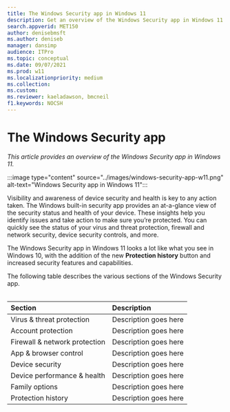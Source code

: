 ```yaml
---
title: The Windows Security app in Windows 11
description: Get an overview of the Windows Security app in Windows 11
search.appverid: MET150 
author: denisebmsft
ms.author: deniseb
manager: dansimp 
audience: ITPro
ms.topic: conceptual
ms.date: 09/07/2021
ms.prod: w11
ms.localizationpriority: medium
ms.collection: 
ms.custom: 
ms.reviewer: kaeladawson, bmcneil
f1.keywords: NOCSH  
---
```


# The Windows Security app

*This article provides an overview of the Windows Security app in Windows 11.*

:::image type="content" source="../images/windows-security-app-w11.png" alt-text="Windows Security app in Windows 11":::

Visibility and awareness of device security and health is key to any action taken. The Windows built-in security app provides an at-a-glance view of the security status and health of your device. These insights help you identify issues and take action to make sure you’re protected. You can quickly see the status of your virus and threat protection, firewall and network security, device security controls, and more. 

The Windows Security app in Windows 11 looks a lot like what you see in Windows 10, with the addition of the new **Protection history** button and increased security features and capabilities.

The following table describes the various sections of the Windows Security app.<br/><br/>

| Section | Description |
|:---|:---|
| Virus & threat protection | Description goes here |
| Account protection | Description goes here |
| Firewall & network protection | Description goes here |
| App & browser control | Description goes here |
| Device security | Description goes here |
| Device performance & health | Description goes here |
| Family options | Description goes here |
| Protection history | Description goes here |